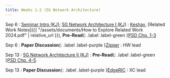 ```yaml
---
title: Weeks 1-2 (5G Network Architecture)
---
```


Sep 6 
: [Seminar Intro (KJ)](#); [5G Network Architecture I (KJ)](#)
  : [Keshav](https://www.zotero.org/groups/5463939/recent_advances_in_wireless_networks_fall_24/collections/6MCI4D6X/items/9KYUF5D3/attachment/8VSWKQL9/reader), [Related Work Notes]({{ "/assets/documents/How to Explore Related Work 2024.pdf" | relative_url }}), **Pre-Read**{: .label .label-green }[PSD Chp. 1-3](https://app.perusall.com/courses/cos597s_f2024-advanced-topics-in-computer-science-recent-advances-in-wireless-networks/private5gasystemsapproach)

Sep 6
: **Paper Discussion**{: .label .label-purple }[Zipper](https://app.perusall.com/courses/cos597s_f2024-advanced-topics-in-computer-science-recent-advances-in-wireless-networks/zipper)
  : HW lead

Sep 13
: [5G Network Architecture II (KJ)](#)
  : **Pre-Read**{: .label .label-green }[PSD Chp. 4-5](https://app.perusall.com/courses/cos597s_f2024-advanced-topics-in-computer-science-recent-advances-in-wireless-networks/private5gasystemsapproach)

Sep 13
: **Paper Discussion**{: .label .label-purple }[EdgeRIC](https://app.perusall.com/courses/cos597s_f2024-advanced-topics-in-computer-science-recent-advances-in-wireless-networks/edgeric)
  : XC lead
